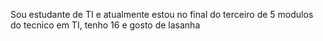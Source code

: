 Sou estudante de TI e atualmente estou no final do terceiro de 5 modulos do tecnico em TI, tenho 16 e gosto de lasanha

